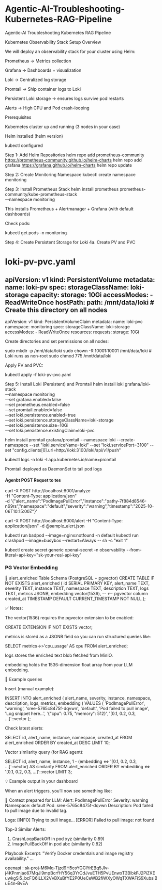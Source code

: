 # Agentic-AI-Troubleshooting-Kubernetes-RAG-Pipeline
Agentic-AI Troubleshooting Kubernetes RAG Pipeline  


Kubernetes Observability Stack Setup
Overview

We will deploy an observability stack for your cluster using Helm:

Prometheus → Metrics collection

Grafana → Dashboards + visualization

Loki → Centralized log storage

Promtail → Ship container logs to Loki

Persistent Loki storage → ensures logs survive pod restarts

Alerts → High CPU and Pod crash-looping

Prerequisites

Kubernetes cluster up and running (3 nodes in your case)

Helm installed (helm version)

kubectl configured

Step 1: Add Helm Repositories
helm repo add prometheus-community https://prometheus-community.github.io/helm-charts
helm repo add grafana https://grafana.github.io/helm-charts
helm repo update

Step 2: Create Monitoring Namespace
kubectl create namespace monitoring

Step 3: Install Prometheus Stack
helm install prometheus prometheus-community/kube-prometheus-stack \
  --namespace monitoring


This installs Prometheus + Alertmanager + Grafana (with default dashboards)

Check pods:

kubectl get pods -n monitoring

Step 4: Create Persistent Storage for Loki
4a. Create PV and PVC
# loki-pv-pvc.yaml
apiVersion: v1
kind: PersistentVolume
metadata:
  name: loki-pv
spec:
  storageClassName: loki-storage
  capacity:
    storage: 10Gi
  accessModes:
    - ReadWriteOnce
  hostPath:
    path: /mnt/data/loki   # Create this directory on all nodes
---
apiVersion: v1
kind: PersistentVolumeClaim
metadata:
  name: loki-pvc
  namespace: monitoring
spec:
  storageClassName: loki-storage
  accessModes:
    - ReadWriteOnce
  resources:
    requests:
      storage: 10Gi


Create directories and set permissions on all nodes:

sudo mkdir -p /mnt/data/loki
sudo chown -R 10001:10001 /mnt/data/loki   # Loki runs as non-root
sudo chmod 775 /mnt/data/loki


Apply PV and PVC:

kubectl apply -f loki-pv-pvc.yaml

Step 5: Install Loki (Persistent) and Promtail
helm install loki grafana/loki-stack \
  --namespace monitoring \
  --set grafana.enabled=false \
  --set prometheus.enabled=false \
  --set promtail.enabled=false \
  --set loki.persistence.enabled=true \
  --set loki.persistence.storageClassName=loki-storage \
  --set loki.persistence.size=10Gi \
  --set loki.persistence.existingClaim=loki-pvc  




  helm install promtail grafana/promtail
--namespace loki --create-namespace
--set "loki.serviceName=loki"
--set "loki.servicePort=3100"
--set "config.clients[0].url=http://loki:3100/loki/api/v1/push"

kubectl logs -n loki -l app.kubernetes.io/name=promtail

Promtail deployed as DaemonSet to tail pod logs 



#### Agenbt POST Requet to tes


curl -X POST http://localhost:8001/analyze \
  -H "Content-Type: application/json" \
  -d '{"alert_name":"PodImagePullError","instance":"pathy-7f884d8546-n69rs","namespace":"default","severity":"warning","timestamp":"2025-10-06T10:15:00Z"}'


curl -X POST http://localhost:8000/alert      -H "Content-Type: application/json"      -d @sample_alert.json

kubectl run badpod --image=nginx:notfound -n default
kubectl run crashpod --image=busybox --restart=Always -- sh -c "exit 1"


kubectl create secret generic openai-secret -n observability --from-literal=api-key="sk-your-real-api-key"  


### PG Vector Embedding

🧱 alert_enriched Table Schema (PostgreSQL + pgvector)
CREATE TABLE IF NOT EXISTS alert_enriched (
    id SERIAL PRIMARY KEY,
    alert_name TEXT,
    severity TEXT,
    instance TEXT,
    namespace TEXT,
    description TEXT,
    logs TEXT,
    metrics JSONB,
    embedding vector(1536),  -- <-- pgvector column
    created_at TIMESTAMP DEFAULT CURRENT_TIMESTAMP NOT NULL
);

✅ Notes:

The vector(1536) requires the pgvector extension to be enabled:

CREATE EXTENSION IF NOT EXISTS vector;


metrics is stored as a JSONB field so you can run structured queries like:

SELECT metrics->>'cpu_usage' AS cpu FROM alert_enriched;


logs stores the enriched text blob fetched from MinIO.

embedding holds the 1536-dimension float array from your LLM embedding.

🧠 Example queries

Insert (manual example):

INSERT INTO alert_enriched (
  alert_name, severity, instance, namespace, description, logs, metrics, embedding
)
VALUES (
  'PodImagePullError',
  'warning',
  'sree-5765c8475f-dqvwn',
  'default',
  'Pod failed to pull image',
  'Log snippet here...',
  '{"cpu": 0.75, "memory": 512}',
  '[0.1, 0.2, 0.3, ...]'::vector
);


Check latest alerts:

SELECT id, alert_name, instance, namespace, created_at
FROM alert_enriched
ORDER BY created_at DESC
LIMIT 10;


Vector similarity query (for RAG agent):

SELECT id, alert_name, instance, 1 - (embedding <=> '[0.1, 0.2, 0.3, ...]'::vector) AS similarity
FROM alert_enriched
ORDER BY embedding <=> '[0.1, 0.2, 0.3, ...]'::vector
LIMIT 3;



💡 Example output in your dashboard

When an alert triggers, you’ll now see something like:

🧩 Context prepared for LLM:
Alert: PodImagePullError
Severity: warning
Namespace: default
Pod: sree-5765c8475f-dqvwn
Description: Pod failed to pull image due to invalid tag.

Logs:
[INFO] Trying to pull image...
[ERROR] Failed to pull image: not found

Top-3 Similar Alerts:
1. CrashLoopBackOff in pod xyz (similarity 0.89)
2. ImagePullBackOff in pod abc (similarity 0.82)

Playbook Excerpt:
"Verify Docker credentials and image registry availability."
... 


openapi : 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
